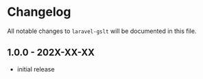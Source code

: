 # Changelog

All notable changes to `laravel-gslt` will be documented in this file.

## 1.0.0 - 202X-XX-XX

- initial release
